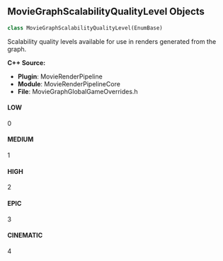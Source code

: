 ## MovieGraphScalabilityQualityLevel Objects

```python
class MovieGraphScalabilityQualityLevel(EnumBase)
```

Scalability quality levels available for use in renders generated from the graph.

**C++ Source:**

- **Plugin**: MovieRenderPipeline
- **Module**: MovieRenderPipelineCore
- **File**: MovieGraphGlobalGameOverrides.h

<a id="unreal.MovieGraphScalabilityQualityLevel.LOW"></a>

#### LOW

0

<a id="unreal.MovieGraphScalabilityQualityLevel.MEDIUM"></a>

#### MEDIUM

1

<a id="unreal.MovieGraphScalabilityQualityLevel.HIGH"></a>

#### HIGH

2

<a id="unreal.MovieGraphScalabilityQualityLevel.EPIC"></a>

#### EPIC

3

<a id="unreal.MovieGraphScalabilityQualityLevel.CINEMATIC"></a>

#### CINEMATIC

4

<a id="unreal.MovieGraphBranchRestriction"></a>